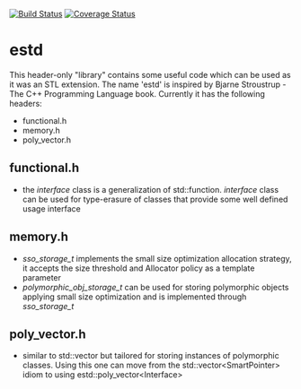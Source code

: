 [![Build Status](https://travis-ci.org/fecjanky/estd.svg?branch=poly_container_dev)](https://travis-ci.org/fecjanky/estd)  [![Coverage Status](https://coveralls.io/repos/github/fecjanky/estd/badge.svg?branch=poly_container_dev)](https://coveralls.io/github/fecjanky/estd?branch=poly_container_dev)
# estd

This header-only "library" contains some useful code which can be used as it was an STL extension. The name 'estd' is inspired by Bjarne Stroustrup - The C++ Programming Language book.
Currently it has the following headers:

* functional.h
* memory.h
* poly_vector.h

## functional.h

* the *interface* class is a generalization of std::function. *interface* class can be used for type-erasure of classes that provide some well defined usage interface

## memory.h

* *sso\_storage\_t* implements the small size optimization allocation strategy, it accepts the size threshold and Allocator policy as a template parameter
*  *polymorphic\_obj\_storage\_t* can be used for storing polymorphic objects applying small size optimization and is implemented through *sso\_storage\_t*


## poly_vector.h

* similar to std::vector but tailored for storing instances of polymorphic classes. 
Using this one can move from the std::vector<SmartPointer<Interface>> idiom to using 
estd::poly_vector\<Interface\>
